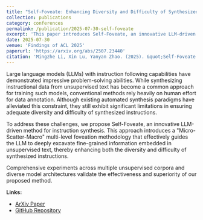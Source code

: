 ```yaml
---
title: "Self-Foveate: Enhancing Diversity and Difficulty of Synthesized Instructions from Unsupervised Text via Multi-Level Foveation"
collection: publications
category: conferences
permalink: /publication/2025-07-30-self-foveate
excerpt: 'This paper introduces Self-Foveate, an innovative LLM-driven method for instruction synthesis that uses multi-level foveation to enhance both diversity and difficulty of synthesized instructions from unsupervised text.'
date: 2025-07-30
venue: 'Findings of ACL 2025'
paperurl: 'https://arxiv.org/abs/2507.23440'
citation: 'Mingzhe Li, Xin Lu, Yanyan Zhao. (2025). &quot;Self-Foveate: Enhancing Diversity and Difficulty of Synthesized Instructions from Unsupervised Text via Multi-Level Foveation.&quot; <i>Findings of ACL 2025</i>.'
---
```


Large language models (LLMs) with instruction following capabilities have demonstrated impressive problem-solving abilities. While synthesizing instructional data from unsupervised text has become a common approach for training such models, conventional methods rely heavily on human effort for data annotation. Although existing automated synthesis paradigms have alleviated this constraint, they still exhibit significant limitations in ensuring adequate diversity and difficulty of synthesized instructions. 

To address these challenges, we propose Self-Foveate, an innovative LLM-driven method for instruction synthesis. This approach introduces a "Micro-Scatter-Macro" multi-level foveation methodology that effectively guides the LLM to deeply excavate fine-grained information embedded in unsupervised text, thereby enhancing both the diversity and difficulty of synthesized instructions. 

Comprehensive experiments across multiple unsupervised corpora and diverse model architectures validate the effectiveness and superiority of our proposed method.

**Links:**
- [ArXiv Paper](https://arxiv.org/abs/2507.23440)
- [GitHub Repository](https://github.com/Mubuky/self-foveate)
